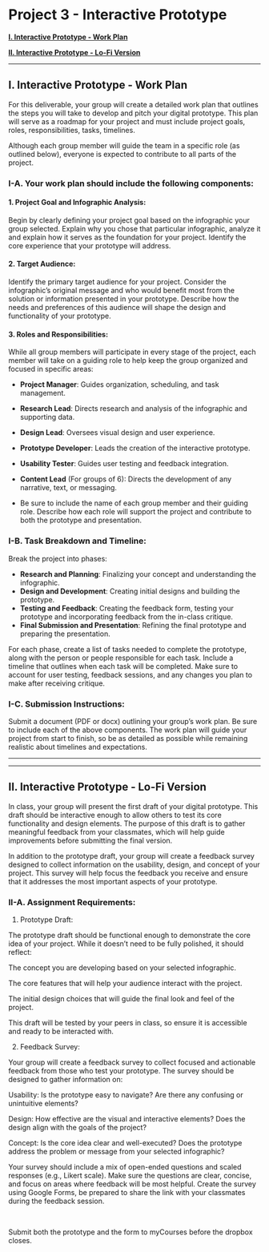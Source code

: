 # Project 3 - Interactive Prototype

[**I. Interactive Prototype - Work Plan**](#i-interactive-prototype---work-plan)

[**II. Interactive Prototype - Lo-Fi Version**]()

---

## I. Interactive Prototype - Work Plan
For this deliverable, your group will create a detailed work plan that outlines the steps you will take to develop and pitch your digital prototype. This plan will serve as a roadmap for your project and must include project goals, roles, responsibilities, tasks, timelines.&nbsp;

Although each group member will guide the team in a specific role (as outlined below), everyone is expected to contribute to all parts of the project.

### I-A. Your work plan should include the following components:
#### 1. Project Goal and Infographic Analysis:

Begin by clearly defining your project goal based on the infographic your group selected. Explain why you chose that particular infographic, analyze it and explain how it serves as the foundation for your project. Identify the core experience that your prototype will address.

#### 2. Target Audience:

Identify the primary target audience for your project. Consider the infographic’s original message and who would benefit most from the solution or information presented in your prototype. Describe how the needs and preferences of this audience will shape the design and functionality of your prototype.

#### 3. Roles and Responsibilities:

While all group members will participate in every stage of the project, each member will take on a guiding role to help keep the group organized and focused in specific areas:
- **Project Manager**: Guides organization, scheduling, and task management.
- **Research Lead**: Directs research and analysis of the infographic and supporting data.
- **Design Lead**: Oversees visual design and user experience.
- **Prototype Developer**: Leads the creation of the interactive prototype.
- **Usability Tester**: Guides user testing and feedback integration.
- **Content Lead** (For groups of 6): Directs the development of any narrative, text, or messaging.

- Be sure to include the name of each group member and their guiding role. Describe how each role will support the project and contribute to both the prototype and presentation.

### I-B. Task Breakdown and Timeline:
Break the project into phases:
- **Research and Planning**: Finalizing your concept and understanding the infographic.
- **Design and Development**: Creating initial designs and building the prototype.
- **Testing and Feedback**: Creating the feedback form, testing your prototype and incorporating feedback from the in-class critique.
- **Final Submission and Presentation**: Refining the final prototype and preparing the presentation.

For each phase, create a list of tasks needed to complete the prototype, along with the person or people responsible for each task. Include a timeline that outlines when each task will be completed. Make sure to account for user testing, feedback sessions, and any changes you plan to make after receiving critique.

### I-C. Submission Instructions:
Submit a document (PDF or docx) outlining your group’s work plan. Be sure to include each of the above components. The work plan will guide your project from start to finish, so be as detailed as possible while remaining realistic about timelines and expectations.

---
---

## II. Interactive Prototype - Lo-Fi Version

In class, your group will present the first draft of your digital prototype. This draft should be interactive enough to allow others to test its core functionality and design elements. The purpose of this draft is to gather meaningful feedback from your classmates, which will help guide improvements before submitting the final version.

In addition to the prototype draft, your group will create a feedback survey designed to collect information on the usability, design, and concept of your project. This survey will help focus the feedback you receive and ensure that it addresses the most important aspects of your prototype.

### II-A. Assignment Requirements:
1. Prototype Draft:

The prototype draft should be functional enough to demonstrate the core idea of your project. While it doesn’t need to be fully polished, it should reflect:

The concept you are developing based on your selected infographic.

The core features that will help your audience interact with the project.

The initial design choices that will guide the final look and feel of the project.

This draft will be tested by your peers in class, so ensure it is accessible and ready to be interacted with.

2. Feedback Survey:

Your group will create a feedback survey to collect focused and actionable feedback from those who test your prototype. The survey should be designed to gather information on:

Usability: Is the prototype easy to navigate? Are there any confusing or unintuitive elements?

Design: How effective are the visual and interactive elements? Does the design align with the goals of the project?

Concept: Is the core idea clear and well-executed? Does the prototype address the problem or message from your selected infographic?

Your survey should include a mix of open-ended questions and scaled responses (e.g., Likert scale). Make sure the questions are clear, concise, and focus on areas where feedback will be most helpful. Create the survey using Google Forms, be prepared to share the link with your classmates during the feedback session.

&nbsp;

Submit both the prototype and the form to myCourses before the dropbox closes.
